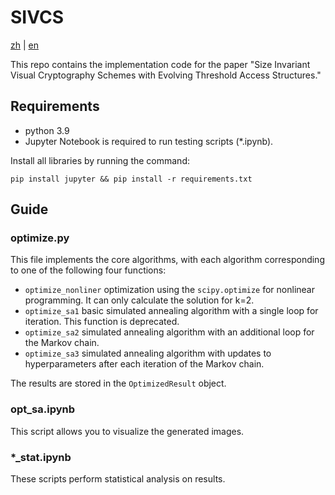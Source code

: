 # SIVCS
[zh](README_zh_CN.md) | [en](README.md)

This repo contains the implementation code for the paper "Size Invariant Visual Cryptography Schemes with Evolving Threshold Access Structures."
## Requirements
- python 3.9
- Jupyter Notebook is required to run testing scripts (*.ipynb). 

Install all libraries by running the command:
```shell
pip install jupyter && pip install -r requirements.txt
```
## Guide
### optimize.py
This file implements the core algorithms, with each algorithm corresponding to one of the following four functions:
- `optimize_nonliner` optimization using the `scipy.optimize` for nonlinear programming. It can only calculate the solution for k=2.
- `optimize_sa1` basic simulated annealing algorithm with a single loop for iteration. This function is deprecated.
- `optimize_sa2` simulated annealing algorithm with an additional loop for the Markov chain.
- `optimize_sa3` simulated annealing algorithm with updates to hyperparameters after each iteration of the Markov chain.

The results are stored in the `OptimizedResult` object.

### opt_sa.ipynb
This script allows you to visualize the generated images.
### *_stat.ipynb
These scripts perform statistical analysis on results.
